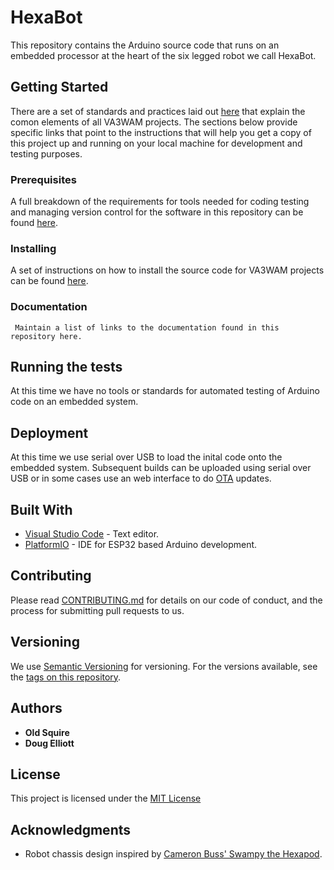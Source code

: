 # HexaBot

This repository contains the Arduino source code that runs on an embedded processor at the heart of the six legged robot we call HexaBot.

## Getting Started

There are a set of standards and practices laid out [here](https://va3wam.github.io/) that explain the comon elements of all VA3WAM projects. The sections below provide specific links that point to the instructions that will help you get a copy of this project up and running on your local machine for development and testing purposes. 

### Prerequisites

A full breakdown of the requirements for tools needed for coding testing and managing version control for the software in this repository can be found [here](https://va3wam.github.io/software/).

### Installing

A set of instructions on how to install the source code for VA3WAM projects can be found [here](https://va3wam.github.io/versionControl/). 

### Documentation

``` Maintain a list of links to the documentation found in this repository here.```

## Running the tests

At this time we have no tools or standards for automated testing of Arduino code on an embedded system. 

## Deployment

At this time we use serial over USB to load the inital code onto the embedded system. Subsequent builds can be uploaded using serial over USB or in some cases use an web interface to do [OTA](https://en.wikipedia.org/wiki/Over-the-air_programming) updates.

## Built With

  - [Visual Studio Code](https://code.visualstudio.com/) - Text editor.
  - [PlatformIO](https://platformio.org/) - IDE for ESP32 based Arduino development.

## Contributing

Please read [CONTRIBUTING.md](contributing.md) for details on our code
of conduct, and the process for submitting pull requests to us.

## Versioning

We use [Semantic Versioning](http://semver.org/) for versioning. For the versions
available, see the [tags on this
repository](https://github.com/va3wam/hexaBot/releases). 

## Authors

  - **Old Squire**
  - **Doug Elliott**

## License

This project is licensed under the [MIT License](license.md)

## Acknowledgments

  - Robot chassis design inspired by [Cameron Buss' Swampy the Hexapod](https://grabcad.com/cameron.buss-1). 
